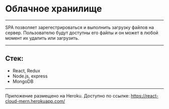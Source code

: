 # Облачное хранилище
____
SPA позволяет зарегестрироваться и выполнить загрузку файлов на сервер. Пользователю будут доступны его файлы и он может в любой момент их удалить или загрузить.
____
## Стек:
- React, Redux
- Node.js, express
- MongoDB
____
Приложение размещено на Heroku. Доступно по ссылке: https://react-cloud-mern.herokuapp.com/
